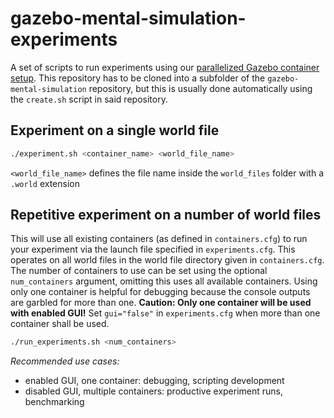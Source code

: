 # gazebo-mental-simulation-experiments
A set of scripts to run experiments using our [parallelized Gazebo container setup](https://github.com/jacobs-robotics/gazebo-mental-simulation). This repository has to be cloned into a subfolder of the `gazebo-mental-simulation` repository, but this is usually done automatically using the `create.sh` script in said repository.

## Experiment on a single world file
```bash
./experiment.sh <container_name> <world_file_name>
```
`<world_file_name>` defines the file name inside the `world_files` folder with a `.world` extension

## Repetitive experiment on a number of world files
This will use all existing containers (as defined in `containers.cfg`) to run your experiment via the launch file specified in `experiments.cfg`. This operates on all world files in the world file directory given in `containers.cfg`.
The number of containers to use can be set using the optional `num_containers` argument, omitting this uses all available containers. Using only one container is helpful for debugging because the console outputs are garbled for more than one.
**Caution: Only one container will be used with enabled GUI!** Set `gui="false"` in `experiments.cfg` when more than one container shall be used.
```bash
./run_experiments.sh <num_containers>
```
*Recommended use cases:*
* enabled GUI, one container: debugging, scripting development
* disabled GUI, multiple containers: productive experiment runs, benchmarking
